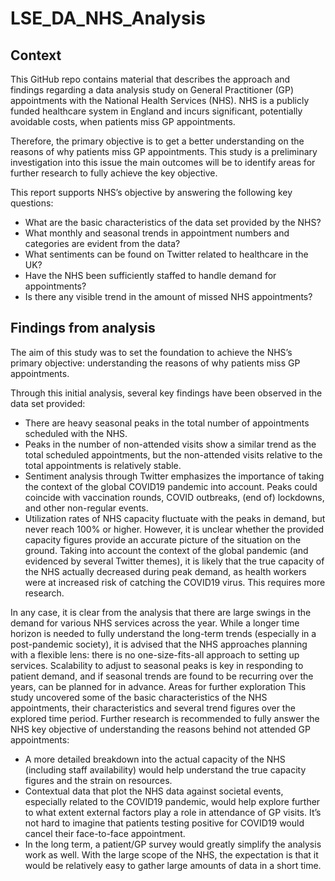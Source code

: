 # LSE_DA_NHS_Analysis

## Context
This GitHub repo contains material that describes the approach and findings regarding a data analysis study on General Practitioner (GP) appointments with the National Health Services (NHS). NHS is a publicly funded healthcare system in England and incurs significant, potentially avoidable costs, when patients miss GP appointments. 

Therefore, the primary objective is to get a better understanding on the reasons of why patients miss GP appointments. This study is a preliminary investigation into this issue the main outcomes will be to identify areas for further research to fully achieve the key objective. 

This report supports NHS’s objective by answering the following key questions:
-	What are the basic characteristics of the data set provided by the NHS?
-	What monthly and seasonal trends in appointment numbers and categories are evident from the data?
-	What sentiments can be found on Twitter related to healthcare in the UK?
-	Have the NHS been sufficiently staffed to handle demand for appointments?
-	Is there any visible trend in the amount of missed NHS appointments?

## Findings from analysis <br>
The aim of this study was to set the foundation to achieve the NHS’s primary objective: understanding the reasons of why patients miss GP appointments. 

Through this initial analysis, several key findings have been observed in the data set provided:
-	There are heavy seasonal peaks in the total number of appointments scheduled with the NHS. 
-	Peaks in the number of non-attended visits show a similar trend as the total scheduled appointments, but the non-attended visits relative to the total appointments is relatively stable.
-	Sentiment analysis through Twitter emphasizes the importance of taking the context of the global COVID19 pandemic into account. Peaks could coincide with vaccination rounds, COVID outbreaks, (end of) lockdowns, and other non-regular events.
-	Utilization rates of NHS capacity fluctuate with the peaks in demand, but never reach 100% or higher. However, it is unclear whether the provided capacity figures provide an accurate picture of the situation on the ground. Taking into account the context of the global pandemic (and evidenced by several Twitter themes), it is likely that the true capacity of the NHS actually decreased during peak demand, as health workers were at increased risk of catching the COVID19 virus. This requires more research.

In any case, it is clear from the analysis that there are large swings in the demand for various NHS services across the year. While a longer time horizon is needed to fully understand the long-term trends (especially in a post-pandemic society), it is advised that the NHS approaches planning with a flexible lens: there is no one-size-fits-all approach to setting up services. Scalability to adjust to seasonal peaks is key in responding to patient demand, and if seasonal trends are found to be recurring over the years, can be planned for in advance.
Areas for further exploration
This study uncovered some of the basic characteristics of the NHS appointments, their characteristics and several trend figures over the explored time period. Further research is recommended to fully answer the NHS key objective of understanding the reasons behind not attended GP appointments:

-	A more detailed breakdown into the actual capacity of the NHS (including staff availability) would help understand the true capacity figures and the strain on resources.
-	Contextual data that plot the NHS data against societal events, especially related to the COVID19 pandemic, would help explore further to what extent external factors play a role in attendance of GP visits. It’s not hard to imagine that patients testing positive for COVID19 would cancel their face-to-face appointment.
-	In the long term, a patient/GP survey would greatly simplify the analysis work as well. With the large scope of the NHS, the expectation is that it would be relatively easy to gather large amounts of data in a short time.

